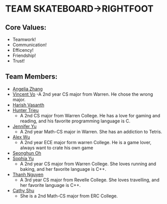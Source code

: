 # TEAM SKATEBOARD->RIGHTFOOT

## Core Values:

- Teamwork!
- Communication!
- Efficency!
- Friendship!
- Trust!

## Team Members:

- [Angelia Zhang](https://angeliazddl.github.io/CSE110_SP23/)
- [Vincent Vo](https://vdvo1029.github.io/cse110/)
    -A 2nd year CS major from Warren. He chose the wrong major.
- [Harish Vasanth](https://hnvultimate123.github.io/Introduction/)
- [Hunter Trieu](https://httrieu.github.io/CSE110-Project/#my-skills)
    - A 2nd CS major from Warren College. He has a love for gaming and reading, and his favorite programming language is C. 
- [Jennifer Yu](https://jhxyjhxy.github.io/cse110/)
    - A 2nd year Math-CS major in Warren. She has an addiction to Tetris.
- [Alex Wu](https://pei-lu.github.io/CSE-110/)
    - A 2nd year ECE major form warren College. He is a game lover, always want to crate his own game   
- [Seonghun Oh](https://seonghunn.github.io/CSE110/)
- [Sophia Yu](https://syu125.github.io/user-page/)
    - A 2nd year CS major from Warren College. She loves running and baking, and her favorite language is C++.
- [Thanh Nguyen](https://thanhdiemnguyen.github.io/CSE110Project/)
    - A 3rd year CS major from Revelle College. She loves travelling, and her favorite language is C++.
- [Cathy Shu](https://cathyyyyy123.github.io/CSE110-lab1/)
    - She is a 2nd Math-CS major from ERC College.

